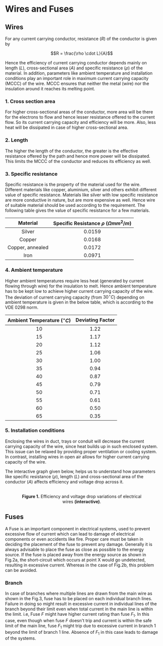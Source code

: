 # Wires and Fuses

## Wires

For any current carrying conductor, resistance ($R$) of the conductor is given by

$$R = \frac{\rho \cdot L}{A}$$

Hence the efficiency of current carrying conductor depends mainly on length ($L$), cross-sectional area ($A$) and specific resistance ($\rho$) of the material. In addition, parameters like ambient temperature and installation conditions play an important role in maximum current carrying capacity (MCCC) of the wire. MCCC ensures that neither the metal (wire) nor the insulation around it reaches its melting point.

### 1. Cross section area

For higher cross-sectional areas of the conductor, more area will be there for the electrons to flow and hence lesser resistance offered to the current flow. So its current carrying capacity and efficiency will be more. Also, less heat will be dissipated in case of higher cross-sectional area.

### 2. Length

The higher the length of the conductor, the greater is the effective resistance offered by the path and hence more power will be dissipated. This limits the MCCC of the conductor and reduces its efficiency as well.

### 3. Specific resistance

Specific resistance is the property of the material used for the wire. Different materials like copper, aluminium, silver and others exhibit different value of specific resistance. Materials like silver with low specific resistance are more conductive in nature, but are more expensive as well. Hence wire of suitable material should be used according to the requirement. The following table gives the value of specific resistance for a few materials.

| Material          | Specific Resistance $\rho$ ($\Omega mm^2/m$)  |
|:-----------------:|:--------------------------------------------:|
|   Silver          |                  0.0159                      |
|   Copper          |                  0.0168                      |
| Copper, annealed  |                  0.0172                      |
|   Iron            |                  0.0971                      |

### 4. Ambient temperature

Higher ambient temperatures require less heat (generated by current flowing through wire) for the insulation to melt. Hence ambient temperature has to be kept low to achieve higher current carrying capacity of the wire. The deviation of current carrying capacity (from $30^{\circ}C$) depending on ambient temperature is given in the below table, which is according to the VDE 0298 norm.

| Ambient Temperature ($^{\circ}C$)   | Deviating Factor   |
|:-------------------------:|:------------------:|
|   10        		    |        1.22        |
|   15        		    |        1.17        |
|   20        		    |        1.12        |
|   25        		    |        1.06        |
|   30        		    |        1.00        |
|   35        		    |        0.94        |
|   40        		    |        0.87        |
|   45        		    |        0.79        |
|   50        		    |        0.71        |
|   55       		    |        0.61        |
|   60        		    |        0.50        |
|   65        		    |        0.35        |

### 5. Installation conditions

Enclosing the wires in duct, trays or conduit will decrease the current carrying capacity of the wire, since heat builds up in such enclosed system. This issue can be relaxed by providing proper ventilation or cooling system. In contrast, installing wires in open air allows for higher current carrying capacity of the wire.

The interactive graph given below, helps us to understand how parameters like specific resistance ($\rho$), length ($L$) and cross-sectional area of the conductor ($A$) affects efficiency and voltage drop across it.

<figure>
    <wire-efficiency/>
    <br/>
<center>
    <figcaption><b>Figure 1.</b> Efficiency and voltage drop variations of electrical wires <b>(interactive)</b>.</figcaption>
</center>
</figure>

## Fuses

A Fuse is an important component in electrical systems, used to prevent excessive flow of current which can lead to damage of electrical components or even accidents like fire. Proper care must be taken in deciding the placement of the fuse to prevent any damage. Generally it is always advisable to place the fuse as close as possible to the energy source. If the fuse is placed away from the energy source as shown in Fig.2a, the short-circuit which occurs at point X would go undetected, resulting in excessive current. Whereas in the case of Fig.2b, this problem can be avoided.

<fig-caption src="system/fuse_battery.svg" caption="Position of fuse with respect to energy source" num="2" />

### Branch

In case of branches where multiple lines are drawn from the main wire as shown in the Fig.3, fuse has to be placed on each individual branch lines. Failure in doing so might result in excessive current in individual lines of the branch beyond their limit even when total current in the main line is within the limit. i.e, Fuse $F$ might have higher current rating than fuse $F_1$. In this case, even though when fuse $F$ doesn't trip and current is within the safe limit of the main line, fuse $F_1$ might trip due to excessive current in branch 1 beyond the limit of branch 1 line. Absence of $F_1$ in this case leads to damage of the systems.

<fig-caption src="system/fuse_branches.svg" caption="Position of fuse in branches" num="3" />
